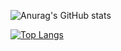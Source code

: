 ![Anurag's GitHub stats](https://github-readme-stats.vercel.app/api?username=BigLad23&show_icons=true&theme=merko)

[![Top Langs](https://github-readme-stats.vercel.app/api/top-langs/?username=BigLad23&langs_count=10)](https://github.com/anuraghazra/github-readme-stats)
